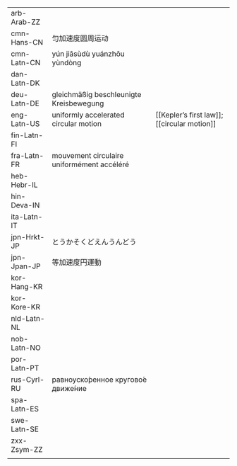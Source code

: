 | | | |
|-|-|-|
| arb-Arab-ZZ |  |  |
| cmn-Hans-CN | 匀加速度圆周运动 |  |
| cmn-Latn-CN | yún jiāsùdù yuánzhōu yùndòng |  |
| dan-Latn-DK |  |  |
| deu-Latn-DE | gleichmäßig beschleunigte Kreisbewegung |  |
| eng-Latn-US | uniformly accelerated circular motion | [[Kepler’s first law]]; [[circular motion]] |
| fin-Latn-FI |  |  |
| fra-Latn-FR | mouvement circulaire uniformément accéléré |  |
| heb-Hebr-IL |  |  |
| hin-Deva-IN |  |  |
| ita-Latn-IT |  |  |
| jpn-Hrkt-JP | とうかそくどえんうんどう |  |
| jpn-Jpan-JP | 等加速度円運動 |  |
| kor-Hang-KR |  |  |
| kor-Kore-KR |  |  |
| nld-Latn-NL |  |  |
| nob-Latn-NO |  |  |
| por-Latn-PT |  |  |
| rus-Cyrl-RU | равноуско́ренное кругово́е движе́ние |  |
| spa-Latn-ES |  |  |
| swe-Latn-SE |  |  |
| zxx-Zsym-ZZ |  |  |
|  |  |  |
